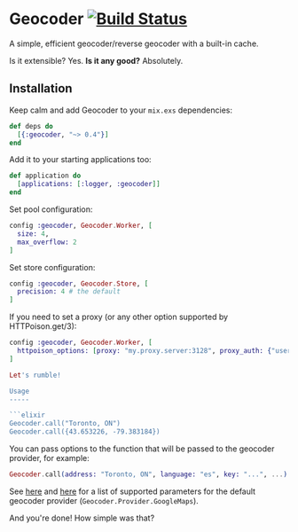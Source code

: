 Geocoder [![Build Status](https://travis-ci.org/knrz/geocoder.svg?branch=master)](https://travis-ci.org/knrz/geocoder)
========

A simple, efficient geocoder/reverse geocoder with a built-in cache.

Is it extensible? Yes.
**Is it any good?** Absolutely.

Installation
------------

Keep calm and add Geocoder to your `mix.exs` dependencies:

```elixir
def deps do
  [{:geocoder, "~> 0.4"}]
end
```

Add it to your starting applications too:

```elixir
def application do
  [applications: [:logger, :geocoder]]
end
```

Set pool configuration:

```elixir
config :geocoder, Geocoder.Worker, [
  size: 4,
  max_overflow: 2
]
```

Set store configuration:

```elixir
config :geocoder, Geocoder.Store, [
  precision: 4 # the default
]
```

If you need to set a proxy (or any other option supported by HTTPoison.get/3):

```elixir
config :geocoder, Geocoder.Worker, [
  httpoison_options: [proxy: "my.proxy.server:3128", proxy_auth: {"username", "password"}]
]

Let's rumble!

Usage
-----

```elixir
Geocoder.call("Toronto, ON")
Geocoder.call({43.653226, -79.383184})
```

You can pass options to the function that will be passed to the geocoder provider, for example:

```elixir
Geocoder.call(address: "Toronto, ON", language: "es", key: "...", ...)
```

See [here](https://developers.google.com/maps/documentation/geocoding/intro#geocoding) and [here](https://developers.google.com/maps/documentation/geocoding/intro#ReverseGeocoding) for a list of supported parameters for the default geocoder provider (`Geocoder.Provider.GoogleMaps`).

And you're done! How simple was that?
